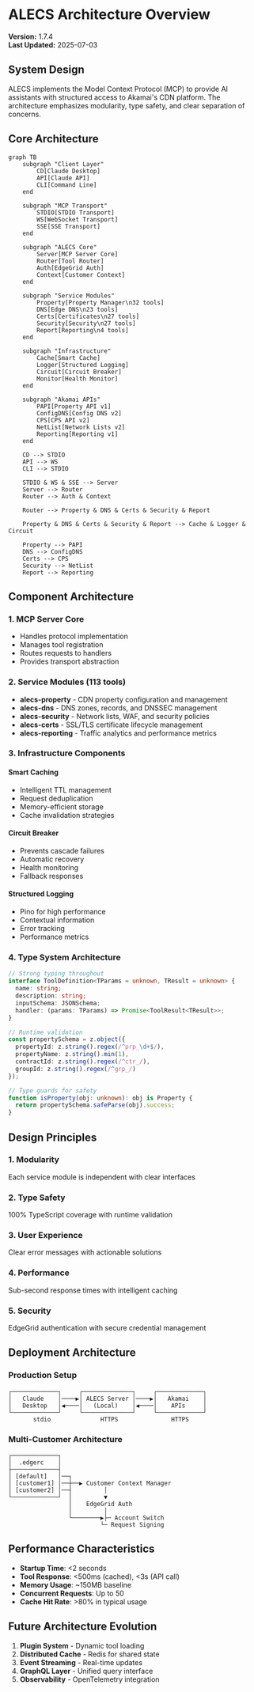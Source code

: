 # ALECS Architecture Overview

**Version:** 1.7.4  
**Last Updated:** 2025-07-03

## System Design

ALECS implements the Model Context Protocol (MCP) to provide AI assistants with structured access to Akamai's CDN platform. The architecture emphasizes modularity, type safety, and clear separation of concerns.

## Core Architecture

```mermaid
graph TB
    subgraph "Client Layer"
        CD[Claude Desktop]
        API[Claude API]
        CLI[Command Line]
    end
    
    subgraph "MCP Transport"
        STDIO[STDIO Transport]
        WS[WebSocket Transport]
        SSE[SSE Transport]
    end
    
    subgraph "ALECS Core"
        Server[MCP Server Core]
        Router[Tool Router]
        Auth[EdgeGrid Auth]
        Context[Customer Context]
    end
    
    subgraph "Service Modules"
        Property[Property Manager\n32 tools]
        DNS[Edge DNS\n23 tools]
        Certs[Certificates\n27 tools]
        Security[Security\n27 tools]
        Report[Reporting\n4 tools]
    end
    
    subgraph "Infrastructure"
        Cache[Smart Cache]
        Logger[Structured Logging]
        Circuit[Circuit Breaker]
        Monitor[Health Monitor]
    end
    
    subgraph "Akamai APIs"
        PAPI[Property API v1]
        ConfigDNS[Config DNS v2]
        CPS[CPS API v2]
        NetList[Network Lists v2]
        Reporting[Reporting v1]
    end
    
    CD --> STDIO
    API --> WS
    CLI --> STDIO
    
    STDIO & WS & SSE --> Server
    Server --> Router
    Router --> Auth & Context
    
    Router --> Property & DNS & Certs & Security & Report
    
    Property & DNS & Certs & Security & Report --> Cache & Logger & Circuit
    
    Property --> PAPI
    DNS --> ConfigDNS
    Certs --> CPS
    Security --> NetList
    Report --> Reporting
```

## Component Architecture

### 1. MCP Server Core
- Handles protocol implementation
- Manages tool registration
- Routes requests to handlers
- Provides transport abstraction

### 2. Service Modules (113 tools)
- **alecs-property** - CDN property configuration and management
- **alecs-dns** - DNS zones, records, and DNSSEC management
- **alecs-security** - Network lists, WAF, and security policies
- **alecs-certs** - SSL/TLS certificate lifecycle management
- **alecs-reporting** - Traffic analytics and performance metrics

### 3. Infrastructure Components

#### Smart Caching
- Intelligent TTL management
- Request deduplication
- Memory-efficient storage
- Cache invalidation strategies

#### Circuit Breaker
- Prevents cascade failures
- Automatic recovery
- Health monitoring
- Fallback responses

#### Structured Logging
- Pino for high performance
- Contextual information
- Error tracking
- Performance metrics

### 4. Type System Architecture

```typescript
// Strong typing throughout
interface ToolDefinition<TParams = unknown, TResult = unknown> {
  name: string;
  description: string;
  inputSchema: JSONSchema;
  handler: (params: TParams) => Promise<ToolResult<TResult>>;
}

// Runtime validation
const propertySchema = z.object({
  propertyId: z.string().regex(/^prp_\d+$/),
  propertyName: z.string().min(1),
  contractId: z.string().regex(/^ctr_/),
  groupId: z.string().regex(/^grp_/)
});

// Type guards for safety
function isProperty(obj: unknown): obj is Property {
  return propertySchema.safeParse(obj).success;
}
```

## Design Principles

### 1. **Modularity**
Each service module is independent with clear interfaces

### 2. **Type Safety** 
100% TypeScript coverage with runtime validation

### 3. **User Experience**
Clear error messages with actionable solutions

### 4. **Performance**
Sub-second response times with intelligent caching

### 5. **Security**
EdgeGrid authentication with secure credential management

## Deployment Architecture

### Production Setup
```
┌─────────────┐     ┌──────────────┐     ┌─────────────┐
│   Claude    │────▶│ ALECS Server │────▶│   Akamai    │
│   Desktop   │◀────│   (Local)    │◀────│    APIs     │
└─────────────┘     └──────────────┘     └─────────────┘
       stdio              HTTPS               HTTPS
```

### Multi-Customer Architecture
```
┌─────────────┐
│  .edgerc    │
├─────────────┤
│ [default]   │──┐
│ [customer1] │──┼──▶ Customer Context Manager
│ [customer2] │──┤         │
└─────────────┘  │         ▼
                 │    EdgeGrid Auth
                 │         │
                 └────────▶├─ Account Switch
                          └─ Request Signing
```

## Performance Characteristics

- **Startup Time**: <2 seconds
- **Tool Response**: <500ms (cached), <3s (API call)
- **Memory Usage**: ~150MB baseline
- **Concurrent Requests**: Up to 50
- **Cache Hit Rate**: >80% in typical usage

## Future Architecture Evolution

1. **Plugin System** - Dynamic tool loading
2. **Distributed Cache** - Redis for shared state
3. **Event Streaming** - Real-time updates
4. **GraphQL Layer** - Unified query interface
5. **Observability** - OpenTelemetry integration